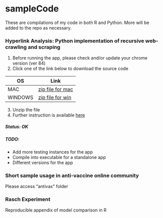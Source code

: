# sampleCode

These are compilations of my code in both R and Python. More will be added to the repo as necessary. 

### Hyperlink Analysis: Python implementation of recursive web-crawling and scraping
1. Before running the app, please check and/or update your chrome version (ver 84)
2. Click one of the link below to download the source code

OS            | Link
------------- | -------------
MAC           | [zip file for mac](https://github.com/jksinamo/sampleCode/releases/download/v.1.0/WebCrawl.v.1-84-mac.zip)
WINDOWS       | [zip file for win](https://github.com/jksinamo/sampleCode/releases/download/v.1.0/WebCrawl.v.1-84-win.zip)

3. Unzip the file 
4. Further instruction is available [here](https://github.com/jksinamo/sampleCode/blob/experimental/Hyperlink%20Analysis/README.md)

##### Status: OK

##### TODO:
- Add more testing instances for the app
- Compile into executable for a standalone app
- Different versions for the app

### Short sample usage in anti-vaccine online community 
Please access "antivax" folder

### Rasch Experiment
Reproducible appendix of model comparison in R 

